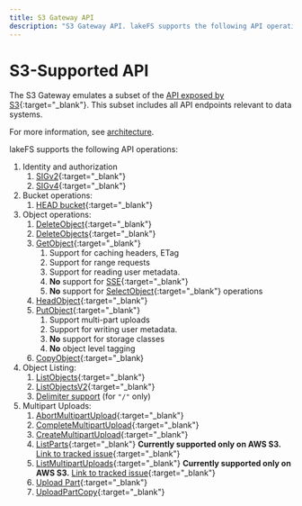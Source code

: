 ```yaml
---
title: S3 Gateway API
description: "S3 Gateway API. lakeFS supports the following API operations: Identity and authorization, Bucket operations, Object operations and listing"
---
```

# S3-Supported API

The S3 Gateway emulates a subset of the [API exposed by S3](https://docs.aws.amazon.com/AmazonS3/latest/API/Welcome.html){:target="_blank"}.
This subset includes all API endpoints relevant to data systems.

For more information, see [architecture][s3-gateway].

lakeFS supports the following API operations:

1. Identity and authorization
   1. [SIGv2](https://docs.aws.amazon.com/general/latest/gr/signature-version-2.html){:target="_blank"}
   1. [SIGv4](https://docs.aws.amazon.com/general/latest/gr/signature-version-4.html){:target="_blank"}
1. Bucket operations:
   1. [HEAD bucket](https://docs.aws.amazon.com/AmazonS3/latest/API/API_HeadBucket.html){:target="_blank"}
1. Object operations:
   1. [DeleteObject](https://docs.aws.amazon.com/AmazonS3/latest/API/API_DeleteObject.html){:target="_blank"}
   1. [DeleteObjects](https://docs.aws.amazon.com/AmazonS3/latest/API/API_DeleteObjects.html){:target="_blank"}
   1. [GetObject](https://docs.aws.amazon.com/AmazonS3/latest/API/API_GetObject.html){:target="_blank"}
      1. Support for caching headers, ETag
      1. Support for range requests
      1. Support for reading user metadata.
      1. **No** support for [SSE](https://docs.aws.amazon.com/AmazonS3/latest/dev/serv-side-encryption.html){:target="_blank"}
      1. **No** support for [SelectObject](https://docs.aws.amazon.com/AmazonS3/latest/API/API_SelectObjectContent.html){:target="_blank"} operations
   1. [HeadObject](https://docs.aws.amazon.com/AmazonS3/latest/API/API_HeadObject.html){:target="_blank"}
   1. [PutObject](https://docs.aws.amazon.com/AmazonS3/latest/API/API_PutObject.html){:target="_blank"}
      1. Support multi-part uploads
      1. Support for writing user metadata.
      1. **No** support for storage classes
      1. **No** object level tagging
   1. [CopyObject](https://docs.aws.amazon.com/AmazonS3/latest/API/API_CopyObject.html){:target="_blank}
1. Object Listing:
   1. [ListObjects](https://docs.aws.amazon.com/AmazonS3/latest/API/API_ListObjects.html){:target="_blank"}
   1. [ListObjectsV2](https://docs.aws.amazon.com/AmazonS3/latest/API/API_ListObjectsV2.html){:target="_blank"}
   1. [Delimiter support](https://docs.aws.amazon.com/AmazonS3/latest/API/API_ListObjectsV2.html#API_ListObjectsV2_RequestSyntax) (for `"/"` only)
1. Multipart Uploads:
   1. [AbortMultipartUpload](https://docs.aws.amazon.com/AmazonS3/latest/API/API_AbortMultipartUpload.html){:target="_blank"}
   1. [CompleteMultipartUpload](https://docs.aws.amazon.com/AmazonS3/latest/API/API_CompleteMultipartUpload.html){:target="_blank"}
   1. [CreateMultipartUpload](https://docs.aws.amazon.com/AmazonS3/latest/API/API_CreateMultipartUpload.html){:target="_blank"}
   1. [ListParts](https://docs.aws.amazon.com/AmazonS3/latest/API/API_ListParts.html){:target="_blank"} **Currently supported only on AWS S3.** [Link to tracked issue](https://github.com/treeverse/lakeFS/issues/7600){:target="_blank"}
   1. [ListMultipartUploads](https://docs.aws.amazon.com/AmazonS3/latest/API/API_ListMultipartUploads.html){:target="_blank"} **Currently supported only on AWS S3.** [Link to tracked issue](https://github.com/treeverse/lakeFS/issues/8563){:target="_blank"}
   1. [Upload Part](https://docs.aws.amazon.com/AmazonS3/latest/API/API_UploadPart.html){:target="_blank"}
   1. [UploadPartCopy](https://docs.aws.amazon.com/AmazonS3/latest/API/API_UploadPartCopy.html){:target="_blank"}
 

[s3-gateway]:  /understand/architecture/#s3-gateway
